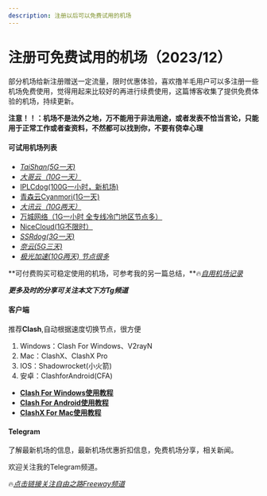 ```yaml
---
description: 注册以后可以免费试用的机场
---
```


# 注册可免费试用的机场（2023/12）

部分机场给新注册赠送一定流量，限时优惠体验，喜欢撸羊毛用户可以多注册一些机场免费使用，觉得用起来比较好的再进行续费使用，这篇博客收集了提供免费体验的机场，持续更新。

**注意！！：机场不是法外之地，万不能用于非法用途，或者发表不恰当言论，只能用于正常工作或者查资料，不然都可以找到你，不要有侥幸心理**

#### 可试用机场列表

* [_TaiShan(5G一天)_](https://jp.taishan.pro/#/register?code=Z4Y90y3y)
* [_大哥云（10G一天）_](https://ab12y.com/#/register?code=6vTa3zI7)
* [IPLCdog(100G一小时，新机场)](https://iplc.dog/reguser?aff=BZwFmuex)
* [青森云Cyanmori(1G一天)](https://cccc.gg/auth/register?code=OrvAtN)
* [_大讯云（10G两天）_](https://daxun.info/#/register?code=VLAYLLaS)
* [万城网络（1G一小时 全专线冷门地区节点多）](https://shuttle.vcity-in.com/#/register?code=PNnRyq5s)
* [NiceCloud(1G不限时）](https://nicecloud.co/reguser?aff=SaFZzRcI)
* [_SSRdog(3G一天)_](https://dog.ssrdog111.com/#/register?code=O0dxApsX)
* [_奈云(5G三天)_](https://naiunny.store/#/register?code=KfeBrj3u)
* [_极光加速(10G两天) 节点很多_](https://jgjs02.com/#/register?code=WRLKZyUS)

\*\*可付费购买可稳定使用的机场，可参考我的另一篇总结，\*\*🔥[_自用机场记录_](https://clashwin.org/jichangtuijian/)

_**更多及时的分享可关注本文下方Tg频道**_

#### 客户端

推荐**Clash**,自动根据速度切换节点，很方便

1. Windows：Clash For Windows、V2rayN
2. Mac：ClashX、ClashX Pro
3. IOS：Shadowrocket(小火箭)
4. 安卓：ClashforAndroid(CFA)

* [**Clash For Windows使用教程**](https://www.openwayz.com/ClashForWindows/)
* [**Clash For Android使用教程**](tps://www.openwayz.com/ClashForAndroid/)
* [**ClashX For Mac使用教程**](https://www.openwayz.com/ClashXForMac/)

#### Telegram

了解最新机场的信息，最新机场优惠折扣信息，免费机场分享，相关新闻。

欢迎关注我的Telegram频道。

🔥[_点击链接关注自由之路Freeway频道_](https://t.me/openwayz)
